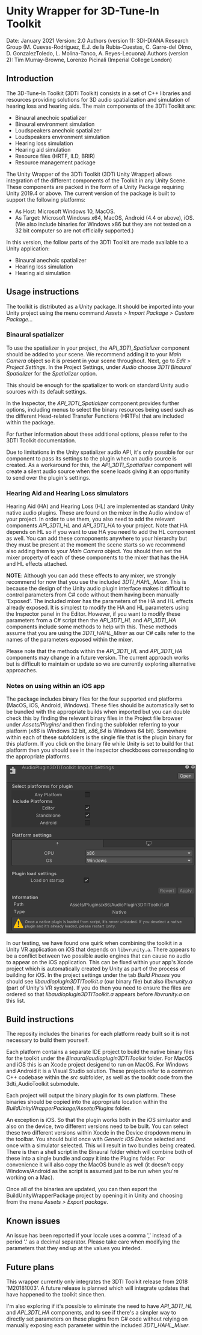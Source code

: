 # Unity Wrapper for 3D-Tune-In Toolkit

Date: January 2021
Version: 2.0
Authors (version 1): 3DI-DIANA Research Group (M. Cuevas-Rodriguez, E.J. de la Rubia-Cuestas, C. Garre-del Olmo, D. GonzalezToledo, L. Molina-Tanco, A. Reyes-Lecuona)
Authors (version 2): Tim Murray-Browne, Lorenzo Picinali (Imperial College London)

## Introduction

The 3D-Tune-In Toolkit (3DTi Toolkit) consists in a set of C++ libraries and resources providing solutions for 3D audio spatialization and simulation of hearing loss and hearing aids. The main components of the 3DTi Toolkit are:

- Binaural anechoic spatializer
- Binaural environment simulation
- Loudspeakers anechoic spatializer
- Loudspeakers environment simulation
- Hearing loss simulation
- Hearing aid simulation
- Resource files (HRTF, ILD, BRIR)
- Resource management package

The Unity Wrapper of the 3DTi Toolkit (3DTi Unity Wrapper) allows integration of the different components of the Toolkit in any Unity Scene. These components are packed in the form of a Unity Package requiring Unity 2019.4 or above. The current version of the package is built to support the following platforms:

- As Host: Microsoft Windows 10, MacOS.
- As Target: Microsoft Windows x64, MacOS, Android (4.4 or above), iOS. (We also include binaries for Windows x86 but they are not tested on a 32 bit computer so are not officially supported.)

In this version, the follow parts of the 3DTI Toolkit are made available to a Unity application:

- Binaural anechoic spatializer
- Hearing loss simulation
- Hearing aid simulation

## Usage instructions

The toolkit is distributed as a Unity package. It should be imported into your Unity project using the menu command *Assets > Import Package > Custom Package...*

### Binaural spatializer

To use the spatializer in your project, the *API_3DTI_Spatializer* component should be added to your scene. We recommend adding it to your _Main Camera_ object so it is present in your scene throughout. Next, go to *Edit > Project Settings*. In the Project Settings, under *Audio* choose *3DTI Binaural Spatializer* for the *Spatializer* option.

This should be enough for the spatializer to work on standard Unity audio sources with its default settings.

In the Inspector, the *API_3DTI_Spatializer* component provides further options, including menus to select the binary resources being used such as the different Head-related Transfer Functions (HRTFs) that are included within the package.

For further information about these additional options, please refer to the 3DTI Toolkit documentation.

Due to limitations in the Unity spatializer audio API, it's only possible for our component to pass its settings to the plugin when an audio source is created. As a workaround for this, the *API_3DTI_Spatializer* component will create a silent audio source when the scene loads giving it an opportunity to send over the plugin's settings.

### Hearing Aid and Hearing Loss simulators

Hearing Aid (HA) and Hearing Loss (HL) are implemented as standard Unity native audio plugins. These are found on the mixer in the Audio window of your project. In order to use them, you also need to add the relevant components *API_3DTI_HL* and *API_3DTI_HA* to your project. Note that HA depends on HL so if you want to use HA you need to add the HL component as well. You can add these comoponents anywhere to your hierarchy but they must be present at the moment the scene starts so we recommend also adding them to your _Main Camera_ object. You should then set the mixer property of each of these components to the mixer that has the HA and HL effects attached.

**NOTE**: Although you can add these effects to any mixer, we strongly recommend for now that you use the included *3DTI_HAHL_Mixer*. This is because the design of the Unity audio plugin interface makes it difficult to control parameters from C# code without them having been manually 'Exposed'. The included mixer has the parameters of the HA and HL effects already exposed. It is simplest to modify the HA and HL parameters using the Inspector panel in the Editor. However, if you want to modify these parameters from a C# script then the *API_3DTI_HL* and *API_3DTI_HA* components include some methods to help with this. These methods assume that you are using the *3DTI_HAHL_Mixer* as our C# calls refer to the names of the parameters exposed within the mixer.

Please note that the methods within the *API_3DTI_HL* and *API_3DTI_HA* components may change in a future version. The current approach works but is difficult to maintain or update so we are currently exploring alternative approaches.

### Notes on using within an iOS app

The package includes binary files for the four supported end platforms (MacOS, iOS, Android, Windows). These files should be automatically set to be bundled with the appropriate builds when imported but you can double check this by finding the relevant binary files in the Project file browser under *Assets/Plugins/* and then finding the subfolder referring to your platform (*x86* is Windows 32 bit, *x86_64* is Windows 64 bit). Somewhere within each of these subfolders is the single file that is the plugin binary for this platform. If you click on the binary file while Unity is set to build for that platform then you should see in the inspector checkboxes corresponding to the appropriate platforms.

![Inspector view showing options for the binary file](images/unity-inspector-for-plugin-binary-file.png)

In our testing, we have found one quirk when combining the toolkit in a Unity VR application on iOS that depends on `libvrunity.a`. There appears to be a conflict between two possible audio engines that can cause no audio to appear on the iOS application. This can be fixed within your app's Xcode project which is automatically created by Unity as part of the process of building for iOS. In the project settings under the tab *Build Phases* you should see *libaudioplugin3DTIToolkit.a* (our binary file) but also *libvrunity.a* (part of Unity's VR system). If you do then you need to ensure the files are ordered so that *libaudioplugin3DTIToolkit.a* appears before *libvrunity.a* on this list.

## Build instructions

The reposity includes the binaries for each platform ready built so it is not necessary to build them yourself.

Each platform contains a separate IDE project to build the native binary files for the toolkit under the *Binaural/audioplugin3DTIToolkit* folder. For MacOS and iOS this is an Xcode project desigend to run on MacOS. For Windows and Android it is a Visual Studio solution. These projects refer to a common C++ codebase within the *src* subfolder, as well as the toolkit code from the 3dti_AudioToolkit submodule.

Each project will output the binary plugin for its own platform. These binaries should be copied into the appropriate location within the *BuildUnityWrapperPackage/Assets/Plugins* folder.

An exception is iOS. So that the plugin works both in the iOS simluator and also on the device, two different versions need to be built. You can select these two different versions within Xocde in the Device dropdown menu in the toolbar. You should build once with _Generic iOS Device_ selected and once with a simulator selected. This will result in two bundles being created. There is then a shell script in the Binaural folder which will combine both of these into a single bundle and copy it into the Plugins folder. For convenience it will also copy the MacOS bundle as well (it doesn't copy Windows/Android as the script is assumed just to be run when you're working on a Mac).

Once all of the binaries are updated, you can then export the BuildUnityWrapperPackage project by opening it in Unity and choosing from the menu *Assets > Export package*.

## Known issues

An issue has been reported if your locale uses a comma ',' instead of a period '.' as a decimal separator. Please take care when modifying the parameters that they end up at the values you inteded.

## Future plans

This wrapper currently only integrates the 3DTI Toolkit release from 2018 'M20181003'. A future release is planned which will integrate updates that have happened to the toolkit since then.

I'm also exploring if it's possible to eliminate the need to have *API_3DTI_HL* and *API_3DTI_HA* components, and to see if there's a simpler way to directly set parameters on these plugins from C# code without relying on manually exposing each parameter within the included *3DTI_HAHL_Mixer*. 
